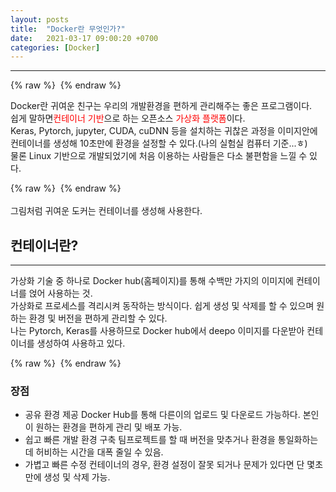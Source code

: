 ```yaml
---
layout: posts
title:  "Docker란 무엇인가?"
date:   2021-03-17 09:00:20 +0700
categories: [Docker]
---
```

<link rel = "stylesheet" href ="/static/css/bootstrap.min.css">


--------------------------


{% raw %} <img src="https://Kimjs11.github.io/img/What is Docker.png" alt=""> {% endraw %}

Docker란 귀여운 친구는 우리의 개발환경을 편하게 관리해주는 좋은 프로그램이다.<br/>
쉽게 말하면<span style="color:red">컨테이너 기반</span>으로 하는 오픈소스 <span style="color:red">가상화 플랫폼</span>이다.<br/>
Keras, Pytorch, jupyter, CUDA, cuDNN 등을 설치하는 귀찮은 과정을 이미지안에 컨테이너를 생성해 10초만에 환경을 설정할 수 있다.(나의 실험실 컴퓨터 기준...ㅎ)<br/>
물론 Linux 기반으로 개발되었기에 처음 이용하는 사람들은 다소 불편함을 느낄 수 있다.

{% raw %} <img src="https://Kimjs11.github.io/img/3장 컨테이너 기반 가상화 시스템 설명.png" alt=""> {% endraw %}
<br/>
<br/>
그림처럼 귀여운 도커는 컨테이너를 생성해 사용한다. 

## 컨테이너란?
--------------------------
가상화 기술 중 하나로 Docker hub(홈페이지)를 통해 수백만 가지의 이미지에 컨테이너를 얹어 사용하는 것.<br/>
가상화로 프로세스를 격리시켜 동작하는 방식이다. 쉽게 생성 및 삭제를 할 수 있으며 원하는 환경 및 버전을 편하게 관리할 수 있다.<br/>
나는 Pytorch, Keras를 사용하므로 Docker hub에서 deepo 이미지를 다운받아 컨테이너를 생성하여 사용하고 있다.<br/>

{% raw %} <img src="https://Kimjs11.github.io/img/4장 가상환경 설명.png" alt=""> {% endraw %}
<br/>


### 장점
- 공유 환경 제공
Docker Hub를 통해 다른이의 업로드 및 다운로드 가능하다. 본인이 원하는 환경을 편하게 관리 및 배포 가능.
- 쉽고 빠른 개발 환경 구축
팀프로젝트를 할 때 버전을 맞추거나 환경을 통일화하는데 허비하는 시간을 대폭 줄일 수 있음.
- 가볍고 빠른 수정
컨테이너의 경우, 환경 설정이 잘못 되거나 문제가 있다면 단 몇초만에 생성 및 삭제 가능.<br/>


